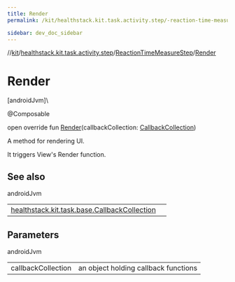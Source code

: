 ```yaml
---
title: Render
permalink: /kit/healthstack.kit.task.activity.step/-reaction-time-measure-step/-render.html

sidebar: dev_doc_sidebar
---
```

//[kit](../../../index.html)/[healthstack.kit.task.activity.step](../index.html)/[ReactionTimeMeasureStep](index.html)/[Render](-render.html)



# Render



[androidJvm]\




@Composable



open override fun [Render](-render.html)(callbackCollection: [CallbackCollection](../../healthstack.kit.task.base/-callback-collection/index.html))



A method for rendering UI.



It triggers View's Render function.



## See also


androidJvm

| | |
|---|---|
| [healthstack.kit.task.base.CallbackCollection](../../healthstack.kit.task.base/-callback-collection/index.html) |  |



## Parameters


androidJvm

| | |
|---|---|
| callbackCollection | an object holding callback functions |




